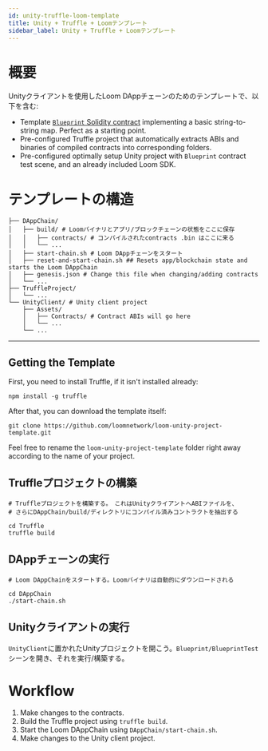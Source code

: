 ```yaml
---
id: unity-truffle-loom-template
title: Unity + Truffle + Loomテンプレート
sidebar_label: Unity + Truffle + Loomテンプレート
---
```

# 概要

Unityクライアントを使用したLoom DAppチェーンのためのテンプレートで、以下を含む:

- Template [`Blueprint` Solidity contract](https://github.com/loomnetwork/loom-unity-project-template/blob/master/TruffleProject/contracts/Blueprint.sol) implementing a basic string-to-string map. Perfect as a starting point.
- Pre-configured Truffle project that automatically extracts ABIs and binaries of compiled contracts into corresponding folders.
- Pre-configured optimally setup Unity project with `Blueprint` contract test scene, and an already included Loom SDK.

# テンプレートの構造

```shell
├── DAppChain/
│   ├── build/ # Loomバイナリとアプリ/ブロックチェーンの状態をここに保存
│   │   ├── contracts/ # コンパイルされたcontracts .bin はここに来る
│   │   └── ...
│   ├── start-chain.sh # Loom DAppチェーンをスタート
│   ├── reset-and-start-chain.sh ## Resets app/blockchain state and starts the Loom DAppChain
│   ├── genesis.json # Change this file when changing/adding contracts
│   └── ...
├── TruffleProject/
│   └── ...
└── UnityClient/ # Unity client project
    ├── Assets/
    │   ├── Contracts/ # Contract ABIs will go here
    │   └── ...
    └── ...
```

* * *

## Getting the Template

First, you need to install Truffle, if it isn't installed already:

```shell
npm install -g truffle
```

After that, you can download the template itself:

```shell
git clone https://github.com/loomnetwork/loom-unity-project-template.git
```

Feel free to rename the `loom-unity-project-template` folder right away according to the name of your project.

## Truffleプロジェクトの構築

```shell
# Truffleプロジェクトを構築する。　これはUnityクライアントへABIファイルを、
# さらにDAppChain/build/ディレクトリにコンパイル済みコントラクトを抽出する

cd Truffle
truffle build
```

## DAppチェーンの実行

```shell
# Loom DAppChainをスタートする。Loomバイナリは自動的にダウンロードされる

cd DAppChain
./start-chain.sh
```

## Unityクライアントの実行

`UnityClient`に置かれたUnityプロジェクトを開こう。`Blueprint/BlueprintTest`シーンを開き、それを実行/構築する。

# Workflow

1. Make changes to the contracts.
2. Build the Truffle project using `truffle build`.
3. Start the Loom DAppChain using `DAppChain/start-chain.sh`.
4. Make changes to the Unity client project.